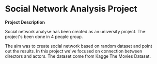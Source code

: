 # Social Network Analysis Project

**Project Description**

Social network analyse has been created as an university project. The project's been done in 4 people group.

The aim was to create social network based on random dataset and point out the results. In this project we've focused on connection between directors and actors. The dataset come from Kagge The Movies Dataset.
